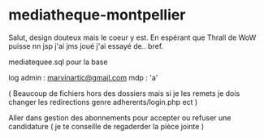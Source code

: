 # mediatheque-montpellier

Salut, design douteux mais le coeur y est. En espérant que Thrall de WoW puisse nn jsp j'ai jms joué j'ai essayé de.. bref. 

mediatequee.sql pour la base 

log admin : 
marvinartic@gmail.com 
mdp : 'a'

( Beaucoup de fichiers hors des dossiers mais si je les remets je dois changer les redirections genre adherents/login.php ect ) 

Aller dans gestion des abonnements pour accepter ou refuser une candidature ( je te conseille de regaderder la pièce jointe ) 
